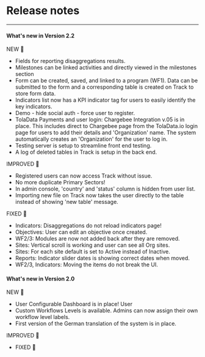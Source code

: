 # Release notes

---

#### What's new in Version 2.2

NEW 🌟

* Fields for reporting disaggregations results.
* Milestones can be linked activities and directly viewed in the milestones section
* Form can be created, saved, and linked to a program \(WF1\). Data can be submitted to the form and a corresponding table is created on Track to store form data.
* Indicators list now has a KPI indicator tag for users to easily identify the key indicators.
* Demo - hide social auth - force user to register.
* TolaData Payments and user login: Chargebee Integration v.05 is in place. This includes direct to Chargebee page from the TolaData.io login page for users to add their details and 'Organization' name. The system automatically creates an 'Organization' for the user to log in.
* Testing server is setup to streamline front end testing.
* A log of deleted tables in Track is setup in the back end. 

IMPROVED 🤕

* Registered users can now access Track without issue.
* No more duplicate Primary Sectors!
* In admin console, 'country' and 'status' column is hidden from user list.
* Importing new file on Track now takes the user directly to the table instead of showing 'new table' message.

FIXED 🐛

* Indicators: Disaggregations do not reload indicators page!
* Objectives: User can edit an objective once created.
* WF2/3: Modules are now not added back after they are removed.
* Sites: Vertical scroll is working and user can see all Org sites.
* Sites: For each site default is set to Active instead of Inactive.
* Reports: Indicator slider dates is showing correct dates when moved.
* WF2/3, Indicators: Moving the items do not break the UI.



#### What's new in Version 2.0

NEW 🌟

* User Configurable Dashboard is in place! User
* Custom Workflows Levels is available. Admins can now assign their own workflow level labels.
* First version of the German translation of the system is in place.

IMPROVED 🤕

* FIXED 🐛



